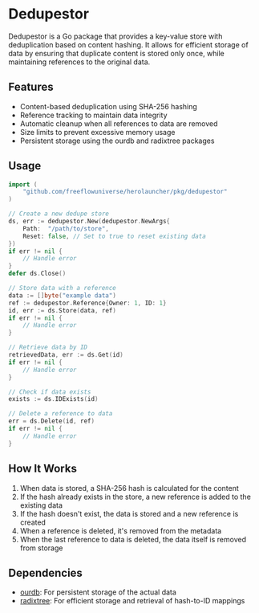 # Dedupestor

Dedupestor is a Go package that provides a key-value store with deduplication based on content hashing. It allows for efficient storage of data by ensuring that duplicate content is stored only once, while maintaining references to the original data.

## Features

- Content-based deduplication using SHA-256 hashing
- Reference tracking to maintain data integrity
- Automatic cleanup when all references to data are removed
- Size limits to prevent excessive memory usage
- Persistent storage using the ourdb and radixtree packages

## Usage

```go
import (
    "github.com/freeflowuniverse/herolauncher/pkg/dedupestor"
)

// Create a new dedupe store
ds, err := dedupestor.New(dedupestor.NewArgs{
    Path:  "/path/to/store",
    Reset: false, // Set to true to reset existing data
})
if err != nil {
    // Handle error
}
defer ds.Close()

// Store data with a reference
data := []byte("example data")
ref := dedupestor.Reference{Owner: 1, ID: 1}
id, err := ds.Store(data, ref)
if err != nil {
    // Handle error
}

// Retrieve data by ID
retrievedData, err := ds.Get(id)
if err != nil {
    // Handle error
}

// Check if data exists
exists := ds.IDExists(id)

// Delete a reference to data
err = ds.Delete(id, ref)
if err != nil {
    // Handle error
}
```

## How It Works

1. When data is stored, a SHA-256 hash is calculated for the content
2. If the hash already exists in the store, a new reference is added to the existing data
3. If the hash doesn't exist, the data is stored and a new reference is created
4. When a reference is deleted, it's removed from the metadata
5. When the last reference to data is deleted, the data itself is removed from storage

## Dependencies

- [ourdb](../ourdb): For persistent storage of the actual data
- [radixtree](../radixtree): For efficient storage and retrieval of hash-to-ID mappings
